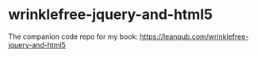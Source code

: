 wrinklefree-jquery-and-html5
============================

The companion code repo for my book: https://leanpub.com/wrinklefree-jquery-and-html5
